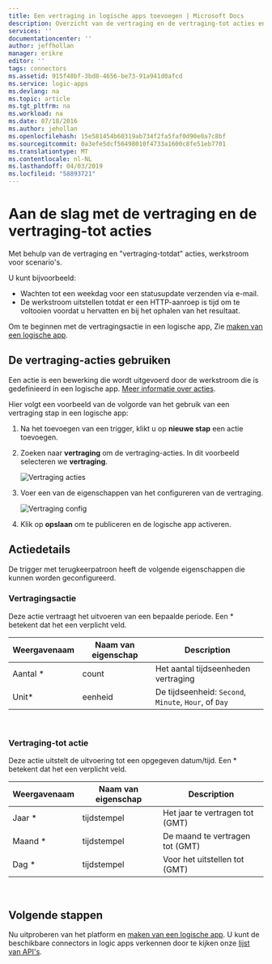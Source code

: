 ```yaml
---
title: Een vertraging in logische apps toevoegen | Microsoft Docs
description: Overzicht van de vertraging en de vertraging-tot acties en het gebruik ervan met een logische app van Azure.
services: ''
documentationcenter: ''
author: jeffhollan
manager: erikre
editor: ''
tags: connectors
ms.assetid: 915f48bf-3bd8-4656-be73-91a941d0afcd
ms.service: logic-apps
ms.devlang: na
ms.topic: article
ms.tgt_pltfrm: na
ms.workload: na
ms.date: 07/18/2016
ms.author: jehollan
ms.openlocfilehash: 15e581454b60319ab734f2fa5faf0d90e0a7c8bf
ms.sourcegitcommit: 0a3efe5dcf56498010f4733a1600c8fe51eb7701
ms.translationtype: MT
ms.contentlocale: nl-NL
ms.lasthandoff: 04/03/2019
ms.locfileid: "58893721"
---
```

# <a name="get-started-with-the-delay-and-delay-until-actions"></a>Aan de slag met de vertraging en de vertraging-tot acties
Met behulp van de vertraging en "vertraging-totdat" acties, werkstroom voor scenario's.

U kunt bijvoorbeeld:

* Wachten tot een weekdag voor een statusupdate verzenden via e-mail.
* De werkstroom uitstellen totdat er een HTTP-aanroep is tijd om te voltooien voordat u hervatten en bij het ophalen van het resultaat.

Om te beginnen met de vertragingsactie in een logische app, Zie [maken van een logische app](../logic-apps/quickstart-create-first-logic-app-workflow.md).

## <a name="use-the-delay-actions"></a>De vertraging-acties gebruiken

Een actie is een bewerking die wordt uitgevoerd door de werkstroom die is gedefinieerd in een logische app. 
[Meer informatie over acties](../connectors/apis-list.md).

Hier volgt een voorbeeld van de volgorde van het gebruik van een vertraging stap in een logische app:

1. Na het toevoegen van een trigger, klikt u op **nieuwe stap** een actie toevoegen.
2. Zoeken naar **vertraging** om de vertraging-acties. In dit voorbeeld selecteren we **vertraging**.
   
    ![Vertraging acties](./media/connectors-native-delay/using-action-1.png)
3. Voer een van de eigenschappen van het configureren van de vertraging.
   
    ![Vertraging config](./media/connectors-native-delay/using-action-2.png)
4. Klik op **opslaan** om te publiceren en de logische app activeren.

## <a name="action-details"></a>Actiedetails
De trigger met terugkeerpatroon heeft de volgende eigenschappen die kunnen worden geconfigureerd.

### <a name="delay-action"></a>Vertragingsactie
Deze actie vertraagt het uitvoeren van een bepaalde periode.
Een * betekent dat het een verplicht veld.

| Weergavenaam | Naam van eigenschap | Description |
| --- | --- | --- |
| Aantal * |count |Het aantal tijdseenheden vertraging |
| Unit* |eenheid |De tijdseenheid: `Second`, `Minute`, `Hour`, of `Day` |

<br>

### <a name="delay-until-action"></a>Vertraging-tot actie
Deze actie uitstelt de uitvoering tot een opgegeven datum/tijd.
Een * betekent dat het een verplicht veld.

| Weergavenaam | Naam van eigenschap | Description |
| --- | --- | --- |
| Jaar * |tijdstempel |Het jaar te vertragen tot (GMT) |
| Maand * |tijdstempel |De maand te vertragen tot (GMT) |
| Dag * |tijdstempel |Voor het uitstellen tot (GMT) |

<br>

## <a name="next-steps"></a>Volgende stappen
Nu uitproberen van het platform en [maken van een logische app](../logic-apps/quickstart-create-first-logic-app-workflow.md). U kunt de beschikbare connectors in logic apps verkennen door te kijken onze [lijst van API's](apis-list.md).

